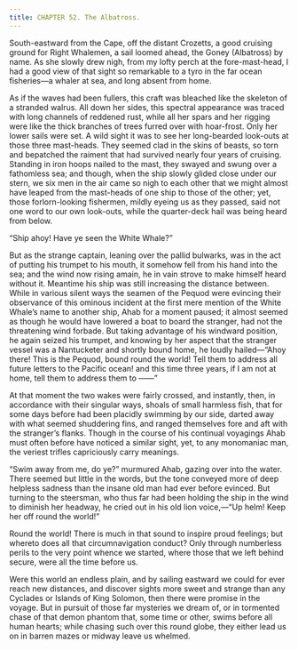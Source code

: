 ```yaml
---
title: CHAPTER 52. The Albatross.
---
```


South-eastward from the Cape, off the distant Crozetts, a good cruising ground for Right Whalemen, a sail loomed ahead, the Goney (Albatross) by name. As she slowly drew nigh, from my lofty perch at the fore-mast-head, I had a good view of that sight so remarkable to a tyro in the far ocean fisheries—a whaler at sea, and long absent from home.

As if the waves had been fullers, this craft was bleached like the skeleton of a stranded walrus. All down her sides, this spectral appearance was traced with long channels of reddened rust, while all her spars and her rigging were like the thick branches of trees furred over with hoar-frost. Only her lower sails were set. A wild sight it was to see her long-bearded look-outs at those three mast-heads. They seemed clad in the skins of beasts, so torn and bepatched the raiment that had survived nearly four years of cruising. Standing in iron hoops nailed to the mast, they swayed and swung over a fathomless sea; and though, when the ship slowly glided close under our stern, we six men in the air came so nigh to each other that we might almost have leaped from the mast-heads of one ship to those of the other; yet, those forlorn-looking fishermen, mildly eyeing us as they passed, said not one word to our own look-outs, while the quarter-deck hail was being heard from below.

“Ship ahoy! Have ye seen the White Whale?”

But as the strange captain, leaning over the pallid bulwarks, was in the act of putting his trumpet to his mouth, it somehow fell from his hand into the sea; and the wind now rising amain, he in vain strove to make himself heard without it. Meantime his ship was still increasing the distance between. While in various silent ways the seamen of the Pequod were evincing their observance of this ominous incident at the first mere mention of the White Whale’s name to another ship, Ahab for a moment paused; it almost seemed as though he would have lowered a boat to board the stranger, had not the threatening wind forbade. But taking advantage of his windward position, he again seized his trumpet, and knowing by her aspect that the stranger vessel was a Nantucketer and shortly bound home, he loudly hailed—“Ahoy there! This is the Pequod, bound round the world! Tell them to address all future letters to the Pacific ocean! and this time three years, if I am not at home, tell them to address them to ——”

At that moment the two wakes were fairly crossed, and instantly, then, in accordance with their singular ways, shoals of small harmless fish, that for some days before had been placidly swimming by our side, darted away with what seemed shuddering fins, and ranged themselves fore and aft with the stranger’s flanks. Though in the course of his continual voyagings Ahab must often before have noticed a similar sight, yet, to any monomaniac man, the veriest trifles capriciously carry meanings.

“Swim away from me, do ye?” murmured Ahab, gazing over into the water. There seemed but little in the words, but the tone conveyed more of deep helpless sadness than the insane old man had ever before evinced. But turning to the steersman, who thus far had been holding the ship in the wind to diminish her headway, he cried out in his old lion voice,—“Up helm! Keep her off round the world!”

Round the world! There is much in that sound to inspire proud feelings; but whereto does all that circumnavigation conduct? Only through numberless perils to the very point whence we started, where those that we left behind secure, were all the time before us.

Were this world an endless plain, and by sailing eastward we could for ever reach new distances, and discover sights more sweet and strange than any Cyclades or Islands of King Solomon, then there were promise in the voyage. But in pursuit of those far mysteries we dream of, or in tormented chase of that demon phantom that, some time or other, swims before all human hearts; while chasing such over this round globe, they either lead us on in barren mazes or midway leave us whelmed.
